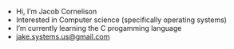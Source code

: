 - Hi, I’m Jacob Cornelison
- Interested in Computer science (specifically operating systems)
- I’m currently learning the C progamming language
- jake.systems.us@gmail.com

<!---
JakeLion/JakeLion is a special  repository because its `README.md` (this file) appears on your GitHub profile.
You can click the Preview link to take a look at your changes.
--->

